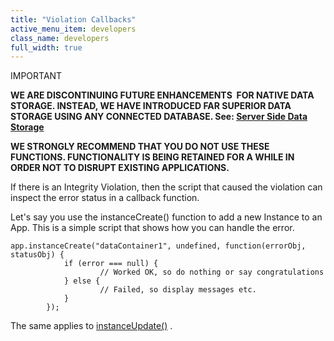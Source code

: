 ```yaml
---
title: "Violation Callbacks"
active_menu_item: developers
class_name: developers
full_width: true
---
```



IMPORTANT

**WE ARE DISCONTINUING FUTURE ENHANCEMENTS  FOR NATIVE DATA STORAGE. INSTEAD, WE HAVE INTRODUCED FAR SUPERIOR DATA STORAGE USING ANY CONNECTED DATABASE. See: [Server Side Data Storage](/developers/user-guide/product-guide/data-storage/server-side-data-storage/)**

**WE STRONGLY RECOMMEND THAT YOU DO NOT USE THESE FUNCTIONS. FUNCTIONALITY IS BEING RETAINED FOR A WHILE IN ORDER NOT TO DISRUPT EXISTING APPLICATIONS.**

If there is an Integrity Violation, then the script that caused the violation can inspect the error status in a callback function.

Let's say you use the instanceCreate() function to add a new Instance to an App. This is a simple script that shows how you can handle the error.

    app.instanceCreate("dataContainer1", undefined, function(errorObj, statusObj) {
                if (error === null) {
                        // Worked OK, so do nothing or say congratulations
                } else {
                        // Failed, so display messages etc.
                }
            });
   

The same applies to [instanceUpdate()](/developers/user-guide/scripting-apis/client-api/instance-data-functions/instancesave) .

